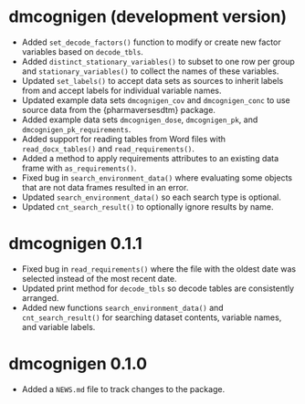 # dmcognigen (development version)

* Added `set_decode_factors()` function to modify or create new factor variables based on `decode_tbls`.
* Added `distinct_stationary_variables()` to subset to one row per group and `stationary_variables()` to collect the names of these variables.
* Updated `set_labels()` to accept data sets as sources to inherit labels from and accept labels for individual variable names.
* Updated example data sets `dmcognigen_cov` and `dmcognigen_conc` to use source data from the {pharmaversesdtm} package.
* Added example data sets `dmcognigen_dose`, `dmcognigen_pk`, and `dmcognigen_pk_requirements`.
* Added support for reading tables from Word files with `read_docx_tables()` and `read_requirements()`.
* Added a method to apply requirements attributes to an existing data frame with `as_requirements()`.
* Fixed bug in `search_environment_data()` where evaluating some objects that are not data frames resulted in an error.
* Updated `search_environment_data()` so each search type is optional.
* Updated `cnt_search_result()` to optionally ignore results by name.

# dmcognigen 0.1.1

* Fixed bug in `read_requirements()` where the file with the oldest date was selected instead of the most recent date. 
* Updated print method for `decode_tbls` so decode tables are consistently arranged.
* Added new functions `search_environment_data()` and `cnt_search_result()` for searching dataset contents, variable names, and variable labels.

# dmcognigen 0.1.0

* Added a `NEWS.md` file to track changes to the package.
